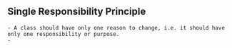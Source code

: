 ## Single Responsibility Principle
	- A class should have only one reason to change, i.e. it should have only one responsibility or purpose.
	-
